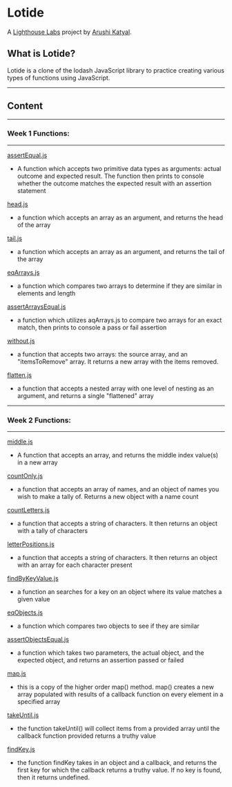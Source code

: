 # Lotide

A [Lighthouse Labs](https://www.lighthouselabs.ca/) project by [Arushi Katyal](https://github.com/katy-arushi).

## What is Lotide?

Lotide is a clone of the lodash JavaScript library to practice creating various types of functions using JavaScript.
 _____
## Content
______________
### Week 1 Functions:
___________
[assertEqual.js](/assertEqual.js)

* A function which accepts two primitive data types as arguments: actual outcome and expected result. The function then prints to console whether the outcome matches the expected result with an assertion statement

[head.js](/head.js)

* a function which accepts an array as an argument, and returns the head of the array

[tail.js](tail.js)

* a function which accepts an array as an argument, and returns the tail of the array

[eqArrays.js](/eqArrays.js)

* a function which compares two arrays to determine if they are similar in elements and length

[assertArraysEqual.js](/assertArraysEqual.js)

* a function which utilizes aqArrays.js to compare two arrays for an exact match, then prints to console a pass or fail assertion

[without.js](/without.js)

* a function that accepts two arrays: the source array, and an "itemsToRemove" array. It returns a new array with the items removed.

[flatten.js](/flatten.js)

* a function that accepts a nested array with one level of nesting as an argument, and returns a single "flattened" array
___________
### Week 2 Functions:
______

[middle.js](/middle.js)

* A function that accepts an array, and returns the middle index value(s) in a new array

[countOnly.js](/countOnly.js)

* a function that accepts an array of names, and an object of names you wish to make a tally of. Returns a new object with a name count

[countLetters.js](/countLetters.js)

* a function that accepts a string of characters. It then returns an object with a tally of characters

[letterPositions.js](/letterPositions.js)

* a function that accepts a string of characters. It then returns an object with an array for each character present

[findByKeyValue.js](/findKeyByValue.js)

* a function an searches for a key on an object where its value matches a given value

[eqObjects.js](/eqObjects.js)

* a function which compares two objects to see if they are similar

[assertObjectsEqual.js](/assertObjectsEqual.js)

* a function which takes two parameters, the actual object, and the expected object, and returns an assertion passed or failed

[map.js](/map.js)

* this is a copy of the higher order map() method. map() creates a new array populated with results of a callback function on every element in a specified array

[takeUntil.js](/takeUntil.js)

* the function takeUntil() will collect items from a provided array until the callback function provided returns a truthy value

[findKey.js](/findKey.js)

* the function findKey takes in an object and a callback, and returns the first key for which the callback returns a truthy value. If no key is found, then it returns undefined.